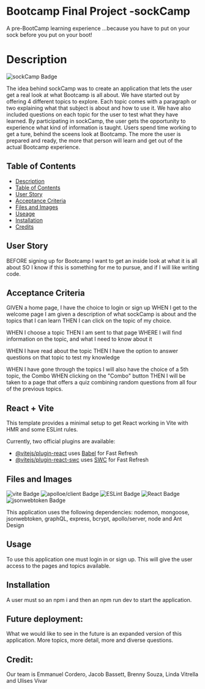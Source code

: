 # Bootcamp Final Project -sockCamp
 A pre-BootCamp learning experience  ...because you have to put on your sock before you put on your boot!

# Description
![sockCamp Badge](https://img.shields.io/badge/sockCamp-green)

The idea behind sockCamp was to create an application that lets the user get a real look at what Bootcamp is all about.  We have started out by offering 4 different topics to explore. Each topic comes with a paragraph or two explaining what that subject is about and how to use it.  We have also included questions on each topic for the user to test what they have learned. By participating in sockCamp, the user gets the opportunity to experience what kind of information is taught.  Users spend time working to get a ture, behind the sceens look at Bootcamp. The more the user is prepared and ready, the more that person will learn and get out of the actual Bootcamp experience.


## Table of Contents
* [Description](#description)
* [Table of Contents](#table-of-contents)
* [User Story](#user-story)
* [Acceptance Criteria](#acceptance-criteria)
* [Files and Images](#files-and-images)
* [Useage](#usage)
* [Installation](#installation)
* [Credits](#credits)

## User Story

BEFORE signing up for Bootcamp
I want to get an inside look at what it is all about
SO I know if this is something for me to pursue, and if I will like writing code.

## Acceptance Criteria

GIVEN a home page, I have the choice to login or sign up
WHEN I get to the welcome page I am given a description of what sockCamp is about and the topics that I can learn
THEN I can click on the topic of my choice.

WHEN I choose a topic
THEN I am sent to that page
WHERE I will find information on the topic, and what I need to know about it

WHEN I have read about the topic
THEN I have the option to answer questions on that topic to test my knowledge

WHEN I have gone through the topics I will also have the choice of a 5th topic, the Combo
WHEN clicking on the "Combo" button
THEN I will be taken to a page that offers a quiz combining random questions from all four of the previous topics.

## React + Vite

This template provides a minimal setup to get React working in Vite with HMR and some ESLint rules.

Currently, two official plugins are available:

- [@vitejs/plugin-react](https://github.com/vitejs/vite-plugin-react/blob/main/packages/plugin-react/README.md) uses [Babel](https://babeljs.io/) for Fast Refresh
- [@vitejs/plugin-react-swc](https://github.com/vitejs/vite-plugin-react-swc) uses [SWC](https://swc.rs/) for Fast Refresh

## Files and Images
![vite Badge](https://img.shields.io/badge/vite-blue)
![apolloe/client Badge](https://img.shields.io/badge/apollo/client-purple)
![ESLint Badge](https://img.shields.io/badge/ESLint-orange)
![React Badge](https://img.shields.io/badge/React-yellow)
![jsonwebtoken Badge](https://img.shields.io/badge/jsonwebtoken-white)

This application uses the following dependencies:
nodemon, mongoose, jsonwebtoken, graphQL, express, bcrypt, apollo/server, node and Ant Design


## Usage

To use this application one must login in or sign up.  This will give the user access to the pages and topics available.  

## Installation

A user must so an npm i  and then an npm run dev to start the application.

## Future deployment: 

What we would like to see in the future is an expanded version of this application.  More topics, more detail, more and diverse questions.

## Credit: 

Our team is Emmanuel Cordero, Jacob Bassett, Brenny Souza, Linda Vitrella and Ulises Vivar